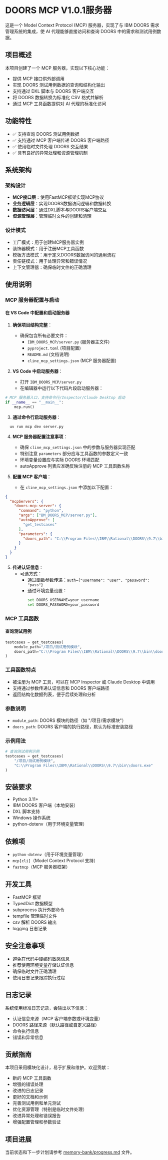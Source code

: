 # DOORS MCP V1.0.1服务器

这是一个 Model Context Protocol (MCP) 服务器，实现了与 IBM DOORS 需求管理系统的集成，使 AI 代理能够直接访问和查询 DOORS 中的需求和测试用例数据。

## 项目概述

本项目创建了一个 MCP 服务器，实现以下核心功能：
- 提供 MCP 接口供外部调用
- 实现 DOORS 测试用例数据的查询和结构化输出
- 支持通过 DXL 脚本与 DOORS 客户端交互
- 将 DOORS 数据转换为标准化 CSV 格式并解析
- 通过 MCP 工具函数提供对 AI 代理的标准化访问

## 功能特性
- ✅ 支持查询 DOORS 测试用例数据
- ✅ 支持通过 MCP 客户端传递 DOORS 客户端路径
- ✅ 使用临时文件处理 DOORS 交互结果
- ✅ 具有良好的异常处理和资源管理机制

## 系统架构

### 架构设计
- **MCP接口层**：使用FastMCP框架实现MCP协议
- **业务逻辑层**：实现DOORS数据访问逻辑和数据转换
- **数据访问层**：通过DXL脚本与DOORS客户端交互
- **资源管理层**：管理临时文件的创建和清理

### 设计模式
- 工厂模式：用于创建MCP服务器实例
- 装饰器模式：用于注册MCP工具函数
- 模板方法模式：用于定义DOORS数据访问的通用流程
- 责任链模式：用于处理异常和错误情况
- 上下文管理器：确保临时文件的正确清理

## 使用说明

### MCP 服务器配置与启动

#### 在 VS Code 中配置和启动服务器

1. **确保项目结构完整**：
   - 确保包含所有必要文件：
     - `IBM_DOORS_MCP/server.py` (服务器主文件)
     - `pyproject.toml` (项目配置)
     - `README.md` (文档说明)
     - `cline_mcp_settings.json` (MCP 服务器配置)

2. **VS Code 中启动服务器**：
   - 打开 `IBM_DOORS_MCP/server.py`
   - 在编辑器中运行以下代码片段启动服务器：
   
```python
# MCP 服务器入口，支持命令行/Inspector/Claude Desktop 启动
if __name__ == "__main__":
    mcp.run()
```

3. **通过命令行启动服务器**：
```uv
  uv run mcp dev server.py
```

4. **MCP 服务器配置注意事项**：
   - 确保 `cline_mcp_settings.json` 中的参数与服务器实现匹配
   - 特别注意 `parameters` 部分应与工具函数的参数定义一致
   - 环境变量设置应与实际 DOORS 环境匹配
   - autoApprove 列表应准确反映注册的 MCP 工具函数名称

4. **配置 MCP 客户端**：
   - 在 `cline_mcp_settings.json` 中添加以下配置：
   
```json
{
  "mcpServers": {
    "doors-mcp-server": {
      "command": "python",
      "args": ["BM_DOORS_MCP/server.py"],
      "autoApprove": [
        "get_testcases"
      ],
      "parameters": {
        "doors_path": "C:\\Program Files\\IBM\\Rational\\DOORS\\9.7\\bin\\doors.exe"
      }
    }
  }
}
```

5. **传递认证信息**：
   - 可选方式：
     - 通过函数参数传递：`auth={"username": "user", "password": "pass"}`
     - 通过环境变量设置：
       ```bash
       set DOORS_USERNAME=your_username
       set DOORS_PASSWORD=your_password
       ```

### MCP 工具函数


#### 查询测试用例
```python
testcases = get_testcases(
    module_path="/项目/测试用例模块", 
    doors_path="C:\\Program Files\\IBM\\Rational\\DOORS\\9.7\\bin\\doors.exe"
)
```

### 工具函数特点

- 被注册为 MCP 工具，可以在 MCP Inspector 或 Claude Desktop 中调用
- 支持通过参数传递认证信息和 DOORS 客户端路径
- 返回结构化数据列表，便于后续处理和分析

### 参数说明

- `module_path`: DOORS 模块的路径（如 "/项目/需求模块"）
- `doors_path`: DOORS 客户端的执行路径，默认为标准安装路径

### 示例用法

```python
# 查询测试用例示例
testcases = get_testcases(
    "/项目/测试用例模块", 
    "C:\\Program Files\\IBM\\Rational\\DOORS\\9.7\\bin\\doors.exe"
)
```

## 安装要求

- Python 3.11+
- IBM DOORS 客户端（本地安装）
- DXL 脚本支持
- Windows 操作系统
- python-dotenv（用于环境变量管理）

## 依赖项

- `python-dotenv`（用于环境变量管理）
- `mcp[cli]`（Model Context Protocol 支持）
- `fastmcp`（MCP 服务器框架）

## 开发工具

- FastMCP 框架
- TypedDict 数据模型
- subprocess 执行外部命令
- tempfile 管理临时文件
- csv 解析 DOORS 输出
- logging 日志记录

## 安全注意事项

- 避免在代码中硬编码敏感信息
- 推荐使用环境变量存储认证信息
- 确保临时文件正确清理
- 使用日志记录跟踪执行过程

## 日志记录

系统使用标准日志记录，会输出以下信息：
- 认证信息来源（MCP 客户端参数或环境变量）
- DOORS 路径来源（默认路径或自定义路径）
- 命令执行信息
- 错误和异常信息

## 贡献指南

本项目采用模块化设计，易于扩展和维护。欢迎贡献：
- 新的 MCP 工具函数
- 增强的错误处理
- 改进的日志记录
- 更好的文档和示例
- 完善测试用例和单元测试
- 优化资源管理（特别是临时文件处理）
- 改进异常处理和错误报告
- 增强配置管理和参数验证

## 项目进展

当前状态和下一步计划请参考 [memory-bank/progress.md](memory-bank/progress.md) 文件。
